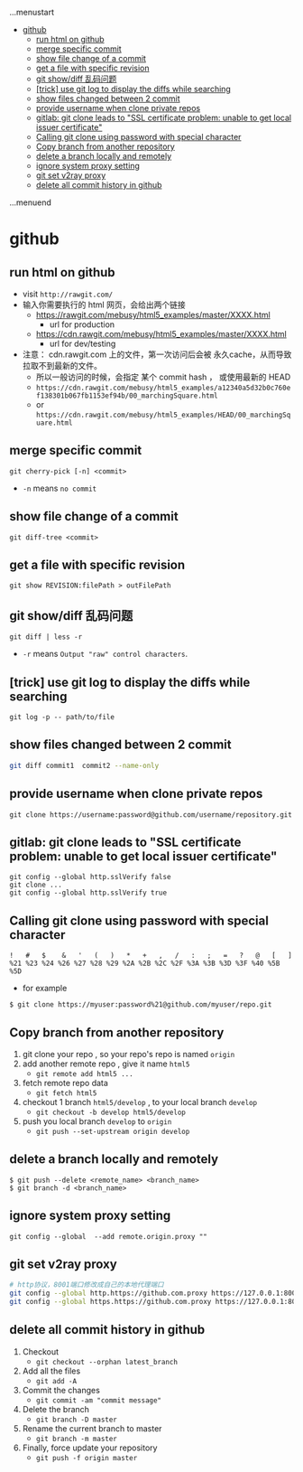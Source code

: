 ...menustart

- [github](#bf215181b5140522137b3d4f6b73544a)
    - [run html on github](#606e5c37337c2f05305ab4a4a0dc2691)
    - [merge specific commit](#a6c7b8bc87e837e643f48e27b843d648)
    - [show file change of a commit](#e35fc6dbd7673d56c0824c31ff378241)
    - [get a file with specific revision](#6f4311248df3ab2115e904e14c7836c9)
    - [git show/diff 乱码问题](#aafd38d2cb2288571bb67fc78e3a18f7)
    - [\[trick\] use git log to display the diffs while searching](#a9df5d1d20b4eb063767169d82151fdc)
    - [show files changed between 2 commit](#384d969c3957ddc0b7be9841ff3549a8)
    - [provide username when clone private repos](#366ee47209629dccbab3d2399247ea84)
    - [gitlab: git clone leads to "SSL certificate problem: unable to get local issuer certificate"](#8da880caa0ca98d1c46a028c0da79aac)
    - [Calling git clone using password with special character](#60f96f2175fb84d4839e67f2533a4c10)
    - [Copy branch from another repository](#9af7d00519ec3625b399242404c33af2)
    - [delete a branch locally and remotely](#65804564299051849847b74237b908e7)
    - [ignore system proxy setting](#69a87c5b277c131f12dde6841d30e6bc)
    - [git set v2ray proxy](#1c28f585542f9ac3069d876441feb3ee)
    - [delete all commit history in github](#299ba8422f7eafd171b8c712b9319131)

...menuend


<h2 id="bf215181b5140522137b3d4f6b73544a"></h2>


# github 

        
<h2 id="606e5c37337c2f05305ab4a4a0dc2691"></h2>


## run html on github

 - visit `http://rawgit.com/`
 - 输入你需要执行的 html 网页，会给出两个链接
    - https://rawgit.com/mebusy/html5_examples/master/XXXX.html
        - url for production
    - https://cdn.rawgit.com/mebusy/html5_examples/master/XXXX.html
        - url for dev/testing
 - 注意： cdn.rawgit.com 上的文件，第一次访问后会被 永久cache，从而导致 拉取不到最新的文件。
    - 所以一般访问的时候，会指定 某个 commit hash  ， 或使用最新的 HEAD
    - `https://cdn.rawgit.com/mebusy/html5_examples/a12340a5d32b0c760ef138301b067fb1153ef94b/00_marchingSquare.html`
    - or `https://cdn.rawgit.com/mebusy/html5_examples/HEAD/00_marchingSquare.html`


<h2 id="a6c7b8bc87e837e643f48e27b843d648"></h2>


## merge specific commit 

```
git cherry-pick [-n] <commit> 
```

 - `-n` means `no commit `

<h2 id="e35fc6dbd7673d56c0824c31ff378241"></h2>


## show file change of a commit 

```
git diff-tree <commit>
```

<h2 id="6f4311248df3ab2115e904e14c7836c9"></h2>


## get a file with specific revision

```
git show REVISION:filePath > outFilePath
```


<h2 id="aafd38d2cb2288571bb67fc78e3a18f7"></h2>


## git show/diff 乱码问题

```
git diff | less -r
```

 - `-r` means `Output "raw" control characters`.


<h2 id="a9df5d1d20b4eb063767169d82151fdc"></h2>


## [trick] use git log to display the diffs while searching

```
git log -p -- path/to/file
```


<h2 id="384d969c3957ddc0b7be9841ff3549a8"></h2>


## show files changed between 2 commit 

```bash
git diff commit1  commit2 --name-only
```



<h2 id="366ee47209629dccbab3d2399247ea84"></h2>


## provide username when clone private repos

```
git clone https://username:password@github.com/username/repository.git
```


<h2 id="8da880caa0ca98d1c46a028c0da79aac"></h2>


## gitlab: git clone leads to "SSL certificate problem: unable to get local issuer certificate"

```
git config --global http.sslVerify false
git clone ...
git config --global http.sslVerify true
```


<h2 id="60f96f2175fb84d4839e67f2533a4c10"></h2>


## Calling git clone using password with special character

```
!   #   $    &   '   (   )   *   +   ,   /   :   ;   =   ?   @   [   ]
%21 %23 %24 %26 %27 %28 %29 %2A %2B %2C %2F %3A %3B %3D %3F %40 %5B %5D
```

 - for example

```
$ git clone https://myuser:password%21@github.com/myuser/repo.git
```

<h2 id="9af7d00519ec3625b399242404c33af2"></h2>


## Copy branch from another repository

 1. git clone your repo , so your repo's repo is named `origin`
 2. add another remote repo , give it name `html5`
    - `git remote add html5 ...` 
 3. fetch remote repo data
    - `git fetch html5`
 4. checkout 1 branch `html5/develop` , to your local branch `develop`
    - `git checkout -b develop html5/develop`
 5. push you local branch `develop` to `origin`
    - `git push --set-upstream origin develop`

<h2 id="65804564299051849847b74237b908e7"></h2>


## delete a branch locally and remotely

```
$ git push --delete <remote_name> <branch_name>
$ git branch -d <branch_name>
```

<h2 id="69a87c5b277c131f12dde6841d30e6bc"></h2>


## ignore system proxy setting 

```
git config --global  --add remote.origin.proxy ""
```


<h2 id="1c28f585542f9ac3069d876441feb3ee"></h2>


## git set v2ray proxy

```bash
# http协议，8001端口修改成自己的本地代理端口
git config --global http.https://github.com.proxy https://127.0.0.1:8001
git config --global https.https://github.com.proxy https://127.0.0.1:8001
```

<h2 id="299ba8422f7eafd171b8c712b9319131"></h2>


## delete all commit history in github

1. Checkout
    - `git checkout --orphan latest_branch`
2. Add all the files
    - `git add -A`
3. Commit the changes
    - `git commit -am "commit message"`
4. Delete the branch
    - `git branch -D master`
5. Rename the current branch to master
    - `git branch -m master`
6. Finally, force update your repository
    - `git push -f origin master`


